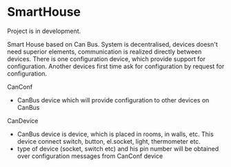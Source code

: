 # SmartHouse

Project is in development.

Smart House based on Can Bus.
System is decentralised, devices doesn't need superior elements, communication is realized directly between devices. 
There is one configuration device, which provide support for configuration. 
Another devices first time ask for configuration by request for configuration. 

CanConf
- CanBus device which will provide configuration to other devices on CanBus

CanDevice
- CanBus device is device, which is placed in rooms, in walls, etc. This device connect switch, button, el.socket, light, thermometer etc.
- type of device (socket, switch etc) and his pin number will be obtained over configuration messages from CanConf device
